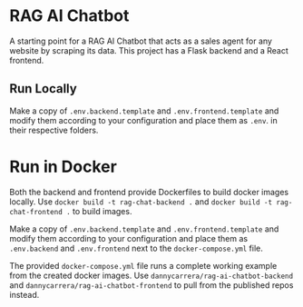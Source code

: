 # RAG AI Chatbot
A starting point for a RAG AI Chatbot that acts as a sales agent for any website by scraping its data. This project has a Flask backend and a React frontend.

## Run Locally
Make a copy of `.env.backend.template` and `.env.frontend.template` and modify them according to your configuration and place them as `.env`. in their respective folders.

# Run in Docker
Both the backend and frontend provide Dockerfiles to build docker images locally.
Use `docker build -t rag-chat-backend .` and `docker build -t rag-chat-frontend .` to build images.

Make a copy of `.env.backend.template` and `.env.frontend.template` and modify them according to your configuration and place them as `.env.backend` and `.env.frontend` next to the `docker-compose.yml` file.

The provided `docker-compose.yml` file runs a complete working example from the created docker images. Use `dannycarrera/rag-ai-chatbot-backend` and `dannycarrera/rag-ai-chatbot-frontend` to pull from the published repos instead.